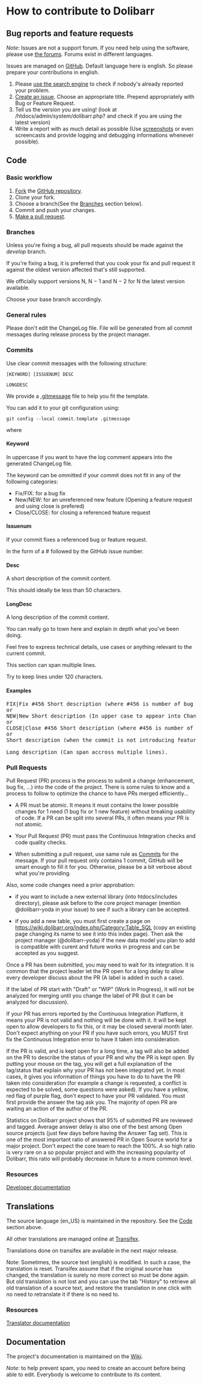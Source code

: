 How to contribute to Dolibarr
=============================

Bug reports and feature requests
--------------------------------

<a name="not-a-support-forum"></a>*Note*: Issues are not a support forum. If you need help using the software, please use [the forums](https://www.dolibarr.org/forum). Forums exist in different languages.

Issues are managed on [GitHub](https://github.com/Dolibarr/dolibarr/issues). 
Default language here is english. So please prepare your contributions in english.

1. Please [use the search engine](https://help.github.com/articles/searching-issues) to check if nobody's already reported your problem.
2. [Create an issue](https://help.github.com/articles/creating-an-issue). Choose an appropriate title. Prepend appropriately with Bug or Feature Request.
4. Tell us the version you are using!   (look at  /htdocs/admin/system/dolibarr.php?  and check if you are using the latest version) 
3. Write a report with as much detail as possible (Use [screenshots](https://help.github.com/articles/issue-attachments) or even screencasts and provide logging and debugging informations whenever possible).



<a name="code"></a>Code
---------------------

### Basic workflow

1. [Fork](https://help.github.com/articles/fork-a-repo) the [GitHub repository](https://github.com/Dolibarr/dolibarr).
2. Clone your fork.
3. Choose a branch(See the [Branches](#branches) section below).
4. Commit and push your changes.
5. [Make a pull request](https://help.github.com/articles/creating-a-pull-request).

### <a name="branches"></a>Branches

Unless you're fixing a bug, all pull requests should be made against the *develop* branch.

If you're fixing a bug, it is preferred that you cook your fix and pull request it
against the oldest version affected that's still supported.

We officially support versions N, N − 1 and N − 2 for N the latest version available.

Choose your base branch accordingly.

### General rules
Please don't edit the ChangeLog file. File will be generated from all commit messages during release process by the project manager.

### <a name="commits"></a>Commits
Use clear commit messages with the following structure:

```
[KEYWORD] [ISSUENUM] DESC

LONGDESC
```

We provide a [.gitmessage](/.gitmessage) file to help you fit the template.

You can add it to your git configuration using:
```
git config --local commit.template .gitmessage
```

where

#### Keyword
In uppercase if you want to have the log comment appears into the generated ChangeLog file.

The keyword can be ommitted if your commit does not fit in any of the following categories:
- Fix/FIX: for a bug fix
- New/NEW: for an unreferenced new feature (Opening a feature request and using close is prefered)
- Close/CLOSE: for closing a referenced feature request

#### Issuenum
If your commit fixes a referenced bug or feature request.

In the form of a # followed by the GitHub issue number.

#### Desc
A short description of the commit content.

This should ideally be less than 50 characters.

#### LongDesc
A long description of the commit content.

You can really go to town here and explain in depth what you've been doing.

Feel free to express technical details, use cases or anything relevant to the current commit.

This section can span multiple lines.

Try to keep lines under 120 characters.

#### Examples
<pre>
FIX|Fix #456 Short description (where #456 is number of bug fix, if it exists. In upper case to appear into ChangeLog)
or
NEW|New Short description (In upper case to appear into ChangeLog, use this if you add a feature not tracked, otherwise use CLOSE #456)
or
CLOSE|Close #456 Short description (where #456 is number of feature request, if it exists. In upper case to appear into ChangeLog)
or
Short description (when the commit is not introducing feature nor closing a bug)

Long description (Can span accross multiple lines).
</pre>

### Pull Requests
Pull Request (PR) process is the process to submit a change (enhancement, bug fix, ...) into the code of the project. There is some rules to know and
a process to follow to optimize the chance to have PRs merged efficiently...

* A PR must be atomic. It means it must contains the lower possible changes for 1 need (1 bug fix or 1 new feature) without breaking usability of code. If a PR can be split into several PRs, it often means your PR is not atomic.

* Your Pull Request (PR) must pass the Continuous Integration checks and code quality checks.

* When submitting a pull request, use same rule as [Commits](#commits) for the message. If your pull request only contains 1 commit, GitHub will be smart enough to fill it for you. Otherwise, please be a bit verbose about what you're providing.

Also, some code changes need a prior approbation:

* if you want to include a new external library (into htdocs/includes directory), please ask before to the core project manager (mention @dolibarr-yoda in your issue) to see if such a library can be accepted.

* if you add a new table, you must first create a page on https://wiki.dolibarr.org/index.php/Category:Table_SQL (copy an existing page changing its name to see it into this index page). Then ask the project manager (@dolibarr-yoda) if the new data model you plan to add is compatible with curent and future works in progress and can be accepted as you suggest.

Once a PR has been submitted, you may need to wait for its integration. It is common that the project leader let the PR open for a long delay to allow every developer discuss about the PR (A label is added in such a case).

If the label of PR start with "Draft" or "WIP" (Work In Progress), it will not be analyzed for merging until you change the label of PR (but it can be analyzed for discussion).

If your PR has errors reported by the Continuous Integration Platform, it means your PR is not valid and nothing will be done with it. It will be kept open to allow developers to fix this, or it may be closed several month later. Don't expect anything on your PR if you have such errors, you MUST first fix the Continuous Integration error to have it taken into consideration.

If the PR is valid, and is kept open for a long time, a tag will also be added on the PR to describe the status of your PR and why the PR is kept open. By putting your mouse on the tag, you will get a full explanation of the tag/status that explain why your PR has not been integrated yet.
In most cases, it gives you information of things you have to do to have the PR taken into consideration (for example a change is requested, a conflict is expected to be solved, some questions were asked). If you have a yellow, red flag of purple flag, don't expect to have your PR validated. You must first provide the answer the tag ask you. The majority of open PR are waiting an action of the author of the PR.

Statistics on Dolibarr project shows that 95% of submitted PR are reviewed and tagged. Average answer delay is also one of the best among Open source projects (just few days before having the Answer Tag set). This is one of the most important ratio of answered PR in Open Source world for a major project. Don't expect the core team to reach the 100%. A so high ratio is very rare on a so popular project and with the increasing popularity of Dolibarr, this ratio will probably decrease in future to a more common level.


### Resources
[Developer documentation](https://wiki.dolibarr.org/index.php/Developer_documentation)

Translations
------------
The source language (en_US) is maintained in the repository. See the [Code](#code) section above.

All other translations are managed online at [Transifex](https://www.transifex.com/dolibarr-association/dolibarr/).

Translations done on transifex are available in the next major release.

Note: Sometimes, the source text (english) is modified. In such a case, the translation is reset. Transifex assume that if the original source
has changed, the translation is surely no more correct so must be done again. But old translation is not lost and you can use the tab "History"
to retrieve all old translation of a source text, and restore the translation in one click with no need to retranslate it if there is no need to.


### Resources
[Translator documentation](https://wiki.dolibarr.org/index.php/Translator_documentation)

Documentation
-------------
The project's documentation is maintained on the [Wiki](https://wiki.dolibarr.org/index.php).

*Note*: to help prevent spam, you need to create an account before being able to edit. Everybody is welcome to contribute to its content.

